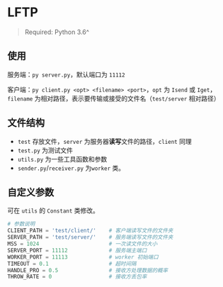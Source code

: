 # LFTP

> Required: Python 3.6^



## 使用

服务端：`py server.py`，默认端口为 `11112`

客户端：`py client.py <opt> <filename> <port>`，`opt` 为 `Isend` 或 `Iget`，`filename` 为相对路径，表示要传输或接受的文件名（`test/server` 相对路径）



## 文件结构

- `test` 存放文件，`server` 为服务器**读写**文件的路径，`client` 同理
- `test.py` 为测试文件
- `utils.py` 为一些工具函数和参数
- `sender.py`/`receiver.py` 为`worker` 类。



## 自定义参数

可在 `utils` 的 `Constant` 类修改。

```python
# 参数说明
CLIENT_PATH = 'test/client/'	# 客户端读写文件的文件夹
SERVER_PATH = 'test/server/'    # 服务端读写文件的文件夹
MSS = 1024						# 一次读文件的大小
SERVER_PORT = 11112				# 服务端主端口
WORKER_PORT = 11113				# worker 初始端口
TIMEOUT = 0.1					# 超时间隔
HANDLE_PRO = 0.5				# 接收方处理数据的概率
THROW_RATE = 0					# 接收方丢包率
```

